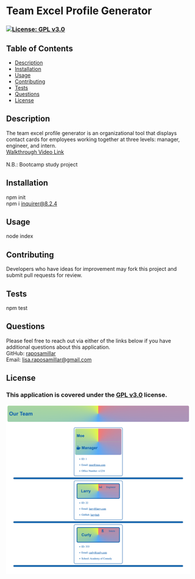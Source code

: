# Team Excel Profile Generator

  ### [![License: GPL v3.0](https://img.shields.io/badge/License-GPLv3-blue.svg)](https://www.gnu.org/licenses/gpl-3.0) 

  ## Table of Contents
  - [Description](#description)
  - [Installation](#installation)
  - [Usage](#usage)
  - [Contributing](#contributing)
  - [Tests](#tests)
  - [Questions](#questions)
  - [License](#license)

  ## Description 
  The team excel profile generator is an organizational tool that displays contact cards for employees working together at three levels: manager, engineer, and intern.<br>
  <a href="https://drive.google.com/file/d/1I69jOfmlCt6qs1CW2ShcBQ7JVZvboy7n/view?usp=sharing">Walkthrough Video Link</a><br><br>
  N.B.: Bootcamp study project
  
  ## Installation 
  npm init</br>npm i inquirer@8.2.4
  
  ## Usage
  node index

  ## Contributing 
  Developers who have ideas for improvement may fork this project and submit pull requests for review.

  ## Tests
  npm test

  ## Questions 
  Please feel free to reach out via either of the links below if you have additional questions about this application.</br>
  GitHub: <a target="_blank" href="https://github.com/raposamillar/">raposamillar</a></br>
  Email: lisa.raposamillar@gmail.com

  ## License
  ### This application is covered under the [GPL v3.0](https://choosealicense.com/licenses/gpl-3.0/) license.

  <img src="./src/images/screenshot-team-excel.png" width="500"/>
  